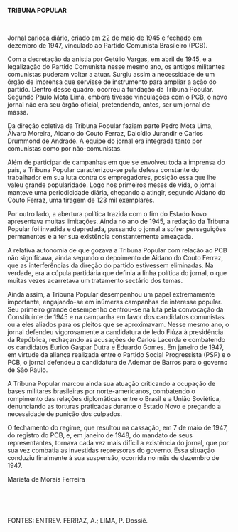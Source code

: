 **TRIBUNA POPULAR**

 

Jornal carioca diário, criado em 22 de maio de 1945 e fechado em
dezembro de 1947, vinculado ao Partido Comunista Brasileiro (PCB).

Com a decretação da anistia por Getúlio Vargas, em abril de 1945, e a
legalização do Partido Comunista nesse mesmo ano, os antigos militantes
comunistas puderam voltar a atuar. Surgiu assim a necessidade de um
órgão de imprensa que servisse de instrumento para ampliar a ação do
partido. Dentro desse quadro, ocorreu a fundação da Tribuna Popular.
Segundo Paulo Mota Lima, embora tivesse vinculações com o PCB, o novo
jornal não era seu órgão oficial, pretendendo, antes, ser um jornal de
massa.

Da direção coletiva da Tribuna Popular faziam parte Pedro Mota Lima,
Álvaro Moreira, Aidano do Couto Ferraz, Dalcídio Jurandir e Carlos
Drummond de Andrade. A equipe do jornal era integrada tanto por
comunistas como por não-comunistas.

Além de participar de campanhas em que se envolveu toda a imprensa do
país, a Tribuna Popular caracterizou-se pela defesa constante do
trabalhador em sua luta contra os empregadores, posição essa que lhe
valeu grande popularidade. Logo nos primeiros meses de vida, o jornal
manteve uma periodicidade diária, chegando a atingir, segundo Aidano do
Couto Ferraz, uma tiragem de 123 mil exemplares.

Por outro lado, a abertura política trazida com o fim do Estado Novo
apresentava muitas limitações. Ainda no ano de 1945, a redação da
Tribuna Popular foi invadida e depredada, passando o jornal a sofrer
perseguições permanentes e a ter sua existência constantemente ameaçada.

A relativa autonomia de que gozava a Tribuna Popular com relação ao PCB
não significava, ainda segundo o depoimento de Aidano do Couto Ferraz,
que as interferências da direção do partido estivessem eliminadas. Na
verdade, era a cúpula partidária que definia a linha política do jornal,
o que muitas vezes acarretava um tratamento sectário dos temas.

Ainda assim, a Tribuna Popular desempenhou um papel extremamente
importante, engajando-se em inúmeras campanhas de interesse popular. Seu
primeiro grande desempenho centrou-se na luta pela convocação da
Constituinte de 1945 e na campanha em favor dos candidatos comunistas ou
a eles aliados para os pleitos que se aproximavam. Nesse mesmo ano, o
jornal defendeu vigorosamente a candidatura de Iedo Fiúza à presidência
da República, rechaçando as acusações de Carlos Lacerda e combatendo os
candidatos Eurico Gaspar Dutra e Eduardo Gomes. Em janeiro de 1947, em
virtude da aliança realizada entre o Partido Social Progressista (PSP) e
o PCB, o jornal defendeu a candidatura de Ademar de Barros para o
governo de São Paulo.

A Tribuna Popular marcou ainda sua atuação criticando a ocupação de
bases militares brasileiras por norte-americanos, combatendo o
rompimento das relações diplomáticas entre o Brasil e a União Soviética,
denunciando as torturas praticadas durante o Estado Novo e pregando a
necessidade de punição dos culpados.

O fechamento do regime, que resultou na cassação, em 7 de maio de 1947,
do registro do PCB, e, em janeiro de 1948, do mandato de seus
representantes, tornava cada vez mais difícil a existência do jornal,
que por sua vez combatia as investidas repressoras do governo. Essa
situação conduziu finalmente à sua suspensão, ocorrida no mês de
dezembro de 1947.

Marieta de Morais Ferreira

 

 

FONTES: ENTREV. FERRAZ, A.; LIMA, P. Dossiê.

 
